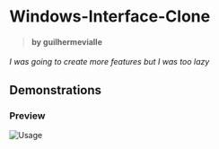 # Windows-Interface-Clone

> #### by guilhermevialle

*I was going to create more features but I was too lazy*

## Demonstrations
### Preview

![Usage]()
